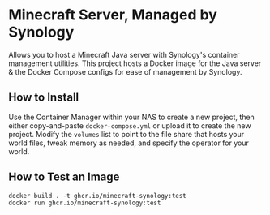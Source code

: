 # Minecraft Server, Managed by Synology

Allows you to host a Minecraft Java server with Synology's container management utilities.
This project hosts a Docker image for the Java server & the Docker Compose configs for
ease of management by Synology.


## How to Install

Use the Container Manager within your NAS to create a new project, then either copy-and-paste
`docker-compose.yml` or upload it to create the new project. Modify the `volumes` list to
point to the file share that hosts your world files, tweak memory as needed, and specify
the operator for your world.


## How to Test an Image

```
docker build . -t ghcr.io/minecraft-synology:test
docker run ghcr.io/minecraft-synology:test
```
